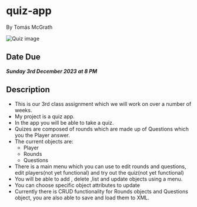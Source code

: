 # quiz-app
By Tomás McGrath

![Quiz image](https://github.com/TomasMcG/quiz-app/assets/54109449/e087d739-93e1-4dc7-9cc2-ca5bec1a56b6)

## Date Due
***Sunday 3rd December 2023 at 8 PM***
## Description
- This is our 3rd class assignment which we will work on over a number of weeks.
- My project is a quiz app.
- In the app you will be able to take a quiz.
- Quizes are composed of rounds which are made up of Questions which you the Player answer.
- The current objects are:
  -   Player
  -   Rounds
  -   Questions
- There is a main menu which you can use to edit rounds and questions, edit players(not yet functional) and try out the quiz(not yet functional)
- You will be able to add , delete ,list and update objects using a menu.
- You can choose specific object attributes to update
- Currently there is CRUD functionality for Rounds objects and Questions object, you are also able to save and load them to XML.


